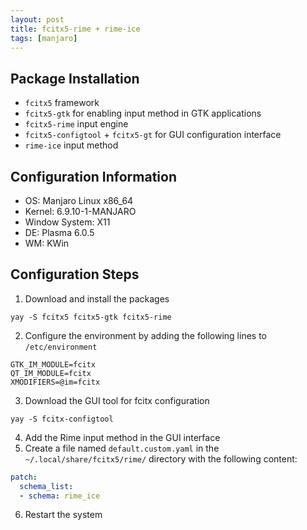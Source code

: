 ```yaml
---
layout: post
title: fcitx5-rime + rime-ice
tags: [manjaro]
---
```


## Package Installation
- `fcitx5` framework
- `fcitx5-gtk` for enabling input method in GTK applications
- `fcitx5-rime` input engine
- `fcitx5-configtool` + `fcitx5-gt` for GUI configuration interface
- `rime-ice` input method

## Configuration Information
- OS: Manjaro Linux x86_64
- Kernel: 6.9.10-1-MANJARO 
- Window System: X11
- DE: Plasma 6.0.5 
- WM: KWin 

## Configuration Steps
1. Download and install the packages
```shell
yay -S fcitx5 fcitx5-gtk fcitx5-rime
```
2. Configure the environment by adding the following lines to `/etc/environment`
```
GTK_IM_MODULE=fcitx
QT_IM_MODULE=fcitx
XMODIFIERS=@im=fcitx
```
3. Download the GUI tool for fcitx configuration
```shell
yay -S fcitx-configtool
```
4. Add the Rime input method in the GUI interface
5. Create a file named `default.custom.yaml` in the `~/.local/share/fcitx5/rime/` directory with the following content:
```yaml
patch:
  schema_list:
  - schema: rime_ice
```
6. Restart the system
